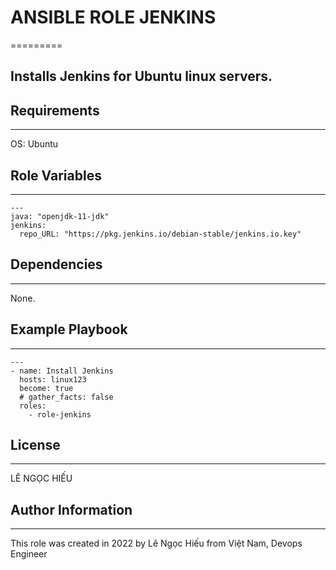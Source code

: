 # ANSIBLE ROLE JENKINS
=========

## Installs Jenkins for Ubuntu linux servers.

## Requirements
------------
OS: Ubuntu

## Role Variables
--------------
    --- 
    java: "openjdk-11-jdk"
    jenkins: 
      repo_URL: "https://pkg.jenkins.io/debian-stable/jenkins.io.key"

## Dependencies
------------
None.

## Example Playbook
----------------
    ---
    - name: Install Jenkins
      hosts: linux123
      become: true 
      # gather_facts: false 
      roles:
        - role-jenkins

## License
-------
LÊ NGỌC HIẾU

## Author Information
------------------

This role was created in 2022 by Lê Ngọc Hiếu from Việt Nam, Devops Engineer

